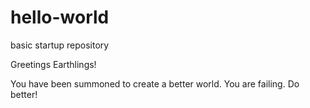 # hello-world
basic startup repository

Greetings Earthlings!

You have been summoned to create a better world. You are failing. Do better!
